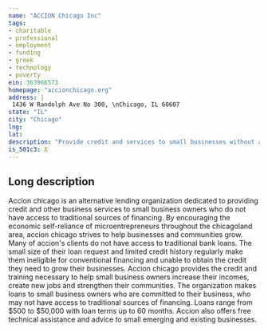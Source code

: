 ```yaml
---
name: "ACCION Chicago Inc"
tags:
- charitable
- professional
- employment
- funding
- greek
- technology
- poverty
ein: 363966573
homepage: "accionchicago.org"
address: |
 1436 W Randolph Ave No 300, \nChicago, IL 60607
state: "IL"
city: "Chicago"
lng: 
lat: 
description: "Provide credit and services to small businesses without access to traditional sources of financing. "
is_501c3: X
---
```


## Long description

Accion chicago is an alternative lending organization dedicated to providing credit and other business services to small business owners who do not have access to traditional sources of financing. By encouraging the economic self-reliance of microentrepreneurs throughout the chicagoland area, accion chicago strives to help businesses and communities grow. Many of accion's clients do not have access to traditional bank loans. The small size of their loan request and limited credit history regularly make them ineligible for conventional financing and unable to obtain the credit they need to grow their businesses. Accion chicago provides the credit and training necessary to help small business owners increase their incomes, create new jobs and strengthen their communities. The organization makes loans to small business owners who are committed to their business, who may not have access to traditional sources of financing. Loans range from $500 to $50,000 with loan terms up to 60 months. Accion also offers free technical assistance and advice to small emerging and existing businesses. 
